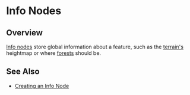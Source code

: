 # Info Nodes

## Overview

[Info nodes] store global information about a feature, such as the [terrain's][terrain] heightmap or where [forests][forest] should be.

## See Also

- [Creating an Info Node](/docs/guides/create-info.md)

[info nodes]: /into-the-woods/info
[terrain]: /into-the-woods/info/terrain
[forest]: /into-the-woods/info/forest
